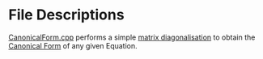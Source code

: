 # File Descriptions
[CanonicalForm.cpp](https://github.com/theeemanuel/math/blob/main/matrix/CanonicalForm.cpp) performs a simple [matrix diagonalisation](https://en.wikipedia.org/wiki/Diagonalizable_matrix#Diagonalization) to obtain the [Canonical Form](https://en.wikipedia.org/wiki/Canonical_form) of any given Equation.
